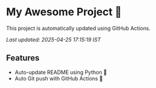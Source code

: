 # My Awesome Project 🚀

This project is automatically updated using GitHub Actions.

_Last updated: 2025-04-25 17:15:19 IST_

## Features
- Auto-update README using Python 🐍
- Auto Git push with GitHub Actions 🤖
